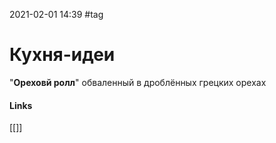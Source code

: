2021-02-01 14:39
#tag
# Кухня-идеи
"**Ореховй ролл**" обваленный  в дроблённых грецких орехах


#### Links
[[]]
